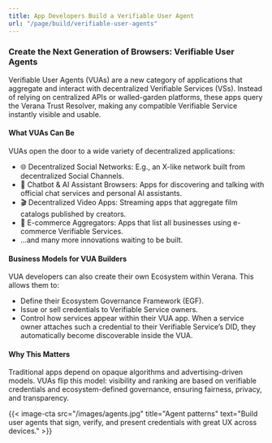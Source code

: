 ```yaml
---
title: App Developers Build a Verifiable User Agent
url: "/page/build/verifiable-user-agents"
---
```


### Create the Next Generation of Browsers: Verifiable User Agents

Verifiable User Agents (VUAs) are a new category of applications that aggregate and interact with decentralized Verifiable Services (VSs). Instead of relying on centralized APIs or walled-garden platforms, these apps query the Verana Trust Resolver, making any compatible Verifiable Service instantly visible and usable.

#### What VUAs Can Be

VUAs open the door to a wide variety of decentralized applications:

- 🌐 Decentralized Social Networks: E.g., an X-like network built from decentralized Social Channels.
- 🤖 Chatbot & AI Assistant Browsers: Apps for discovering and talking with official chat services and personal AI assistants.
- 🎬 Decentralized Video Apps: Streaming apps that aggregate film catalogs published by creators.
- 🛒 E-commerce Aggregators: Apps that list all businesses using e-commerce Verifiable Services.
- …and many more innovations waiting to be built.

#### Business Models for VUA Builders

VUA developers can also create their own Ecosystem within Verana. This allows them to:

- Define their Ecosystem Governance Framework (EGF).
- Issue or sell credentials to Verifiable Service owners.
- Control how services appear within their VUA app. When a service owner attaches such a credential to their Verifiable Service’s DID, they automatically become discoverable inside the VUA.

#### Why This Matters

Traditional apps depend on opaque algorithms and advertising-driven models. VUAs flip this model: visibility and ranking are based on verifiable credentials and ecosystem-defined governance, ensuring fairness, privacy, and transparency.

{{< image-cta src="/images/agents.jpg" title="Agent patterns" text="Build user agents that sign, verify, and present credentials with great UX across devices." >}}
